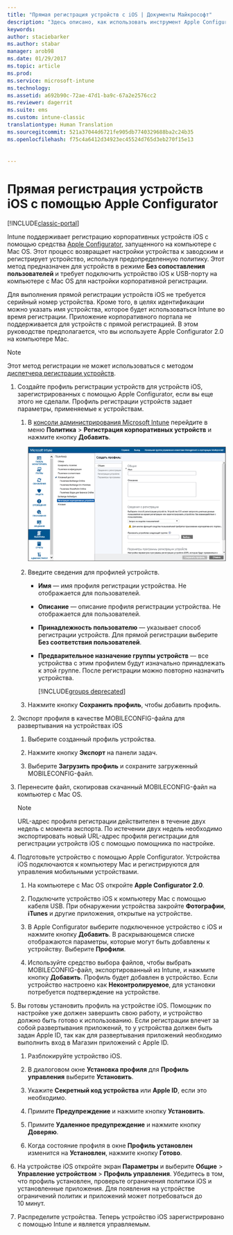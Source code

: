 ```yaml
---
title: "Прямая регистрация устройств с iOS | Документы Майкрософт"
description: "Здесь описано, как использовать инструмент Apple Configurator, чтобы выполнять прямую регистрацию корпоративных устройств iOS с предопределенной политикой, подключив их к компьютеру Mac с помощью USB-порта."
keywords: 
author: staciebarker
ms.author: stabar
manager: arob98
ms.date: 01/29/2017
ms.topic: article
ms.prod: 
ms.service: microsoft-intune
ms.technology: 
ms.assetid: a692b90c-72ae-47d1-ba9c-67a2e2576cc2
ms.reviewer: dagerrit
ms.suite: ems
ms.custom: intune-classic
translationtype: Human Translation
ms.sourcegitcommit: 521a37044d6721fe905db7740329688ba2c24b35
ms.openlocfilehash: f75c4a6412d34923ec45524d765d3eb270f15e13


---
```


# <a name="directly-enroll-ios-devices-by-using-apple-configurator"></a>Прямая регистрация устройств iOS с помощью Apple Configurator

[!INCLUDE[classic-portal](../includes/classic-portal.md)]

Intune поддерживает регистрацию корпоративных устройств iOS с помощью средства [Apple Configurator](http://go.microsoft.com/fwlink/?LinkId=518017), запущенного на компьютере с Mac OS. Этот процесс возвращает настройки устройства к заводским и регистрирует устройство, используя предопределенную политику. Этот метод предназначен для устройств в режиме **Без сопоставления пользователей** и требует подключить устройство iOS к USB-порту на компьютере с Mac OS для настройки корпоративной регистрации.

Для выполнения прямой регистрации устройств iOS не требуется серийный номер устройства. Кроме того, в целях идентификации можно указать имя устройства, которое будет использоваться Intune во время регистрации. Приложение корпоративного портала не поддерживается для устройств с прямой регистрацией. В этом руководстве предполагается, что вы используете Apple Configurator 2.0 на компьютере Mac.

>[!NOTE]
>Этот метод регистрации не может использоваться с методом [диспетчера регистрации устройств](enroll-corporate-owned-devices-with-the-device-enrollment-manager-in-microsoft-intune.md).

1.  Создайте профиль регистрации устройств для устройств iOS, зарегистрированных с помощью Apple Configurator, если вы еще этого не сделали. Профиль регистрации устройств задает параметры, применяемые к устройствам.

    1.  В [консоли администрирования Microsoft Intune](http://manage.microsoft.com) перейдите в меню **Политика** &gt; **Регистрация корпоративных устройств** и нажмите кнопку **Добавить**.

        ![Страница создания профиля регистрации устройств](../media/pol-sa-corp-enroll.png)

    2.  Введите сведения для профилей устройств.

        -   **Имя** — имя профиля регистрации устройства. Не отображается для пользователей.

        -   **Описание** — описание профиля регистрации устройства. Не отображается для пользователей.

        -   **Принадлежность пользователю** — указывает способ регистрации устройств. Для прямой регистрации выберите **Без соответствия пользователей**.

        -   **Предварительное назначение группы устройств** — все устройства с этим профилем будут изначально принадлежать к этой группе. После регистрации можно повторно назначить устройства.

            [!INCLUDE[groups deprecated](../includes/group-deprecation.md)]

    3.  Нажмите кнопку **Сохранить профиль**, чтобы добавить профиль.

5.  Экспорт профиля в качестве MOBILECONFIG-файла для развертывания на устройствах iOS

    1.   Выберите созданный профиль устройства.

    2.   Нажмите кнопку **Экспорт** на панели задач.

    3.   Выберите **Загрузить профиль** и сохраните загруженный MOBILECONFIG-файл.

6.  Перенесите файл, скопировав скачанный MOBILECONFIG-файл на компьютер с Mac OS.
    > [!NOTE]
    > URL-адрес профиля регистрации действителен в течение двух недель с момента экспорта. По истечении двух недель необходимо экспортировать новый URL-адрес профиля регистрации для регистрации устройств iOS с помощью помощника по настройке.

7.  Подготовьте устройство с помощью Apple Configurator. Устройства iOS подключаются к компьютеру Mac и регистрируются для управления мобильными устройствами.

    1.  На компьютере с Mac OS откройте **Apple Configurator 2.0**.

    2.  Подключите устройство iOS к компьютеру Mac с помощью кабеля USB. При обнаружении устройства закройте **Фотографии**, **iTunes** и другие приложения, открытые на устройстве.

    3.  В Apple Configurator выберите подключенное устройство с iOS и нажмите кнопку **Добавить**. В раскрывающемся списке отображаются параметры, которые могут быть добавлены к устройству. Выберите **Профили**.

    4.  Используйте средство выбора файлов, чтобы выбрать MOBILECONFIG-файл, экспортированный из Intune, и нажмите кнопку **Добавить**. Профиль будет добавлен в устройство.  Если устройство настроено как **Неконтролируемое**, для установки потребуется подтверждение на устройстве.

8.  Вы готовы установить профиль на устройстве iOS. Помощник по настройке уже должен завершить свою работу, и устройство должно быть готово к использованию. Если регистрации влечет за собой развертывания приложений, то у устройства должен быть задан Apple ID, так как для развертывания приложений необходимо выполнить вход в Магазин приложений с Apple ID.

    1.  Разблокируйте устройство iOS.

    2.  В диалоговом окне **Установка профиля** для **Профиль управления** выберите **Установить**.

    3.  Укажите **Секретный код устройства** или **Apple ID**, если это необходимо.

    4.  Примите **Предупреждение** и нажмите кнопку **Установить**.

    5.  Примите **Удаленное предупреждение** и нажмите кнопку **Доверяю**.

    6.  Когда состояние профиля в окне **Профиль установлен** изменится на **Установлен**, нажмите кнопку **Готово**.

9.  На устройстве iOS откройте экран **Параметры** и выберите **Общие** &gt; **Управление устройством** &gt; **Профиль управления**. Убедитесь в том, что профиль установлен, проверьте ограничения политики iOS и установленные приложения. Для появления на устройстве ограничений политик и приложений может потребоваться до 10 минут.

10.  Распределите устройства. Теперь устройство iOS зарегистрировано с помощью Intune и является управляемым.



<!--HONumber=Jan17_HO5-->


